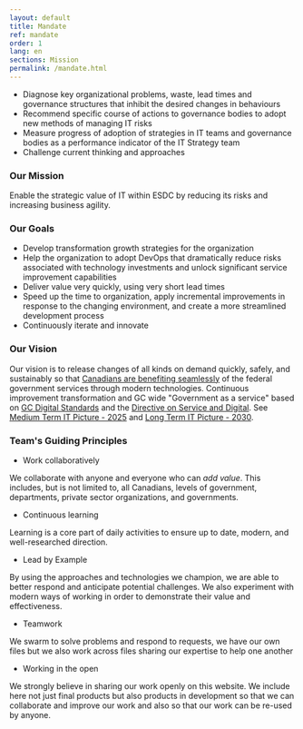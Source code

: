 ```yaml
---
layout: default
title: Mandate
ref: mandate
order: 1
lang: en
sections: Mission
permalink: /mandate.html
---
```


- Diagnose key organizational problems, waste, lead times and governance structures that inhibit the desired changes in behaviours
- Recommend specific course of actions to governance bodies to adopt new methods of managing IT risks
- Measure progress of adoption of strategies in IT teams and governance bodies as a performance indicator of the IT Strategy team
- Challenge current thinking and approaches

<!-- <img src="assets/images/our-mission.png" alt="team mission"> -->

### **Our Mission**

Enable the strategic value of IT within ESDC by reducing its risks and increasing business agility.

<!-- <img src="assets/images/our-goals.png" alt="team goals"> -->

### **Our Goals**

- Develop transformation growth strategies for the organization
- Help the organization to adopt  DevOps that dramatically reduce risks associated with technology investments and  unlock significant service improvement capabilities
- Deliver value very quickly, using very short lead times
- Speed up the time to organization, apply incremental improvements in response to the changing environment, and create a more streamlined development process
- Continuously iterate and innovate

<!-- <img src="assets/images/our-vision.png" alt="team vision"> -->

### **Our Vision**

Our vision is to release changes of all kinds on demand quickly, safely, and sustainably so that [Canadians are benefiting seamlessly](human-development-life-cycle.html) of the federal government services through modern technologies.
Continuous improvement transformation and GC wide "Government as a service" based on [GC Digital Standards](https://www.canada.ca/en/government/system/digital-government/government-canada-digital-standards.html) and the [Directive on Service and Digital](https://www.tbs-sct.gc.ca/pol/doc-eng.aspx?id=32601). See [Medium Term IT Picture - 2025](it-picture-medium-term.html) and [Long Term IT Picture - 2030](it-picture-long-term.html).

### **Team's Guiding Principles**  

- Work collaboratively

We collaborate with anyone and everyone who can _add value_.
This includes, but is not limited to, all Canadians, levels of government, departments, private sector organizations, and governments.

- Continuous learning

Learning is a core part of daily activities to ensure up to date, modern, and well-researched direction.

- Lead by Example

By using the approaches and technologies we champion, we are able to better respond and anticipate potential challenges.
We also experiment with modern ways of working in order to demonstrate their value and effectiveness.

- Teamwork

We swarm to solve problems and respond to requests, we have our own files but we also work across files sharing our expertise to help one another

- Working in the open

We strongly believe in sharing our work openly on this website.
We include here not just final products but also products in development so that we can collaborate and improve our work and also so that our work can be re-used by anyone.
